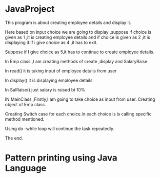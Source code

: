 # JavaProject
This program is about creating employee details and display it.

Here based on input choice we are going to display ,suppose if choice is given as 1 ,it is creating employee details and if choice is given as 2 ,it is displaying it.if i give choice as 4 ,it has to exit.

Suppose if I give choice as 5,it has to continue to create employee details.

In Emp class ,I am creating methods of create ,display and SalaryRaise 

In read() it is taking input of employee details from user

In display() it is displaying employee details

In SalRaise() just salary is raised bt 10%

IN MainClass ,Firstly,I am going to take choice as input from user.
Creating object of Emp class.

Creating Switch case for each choice.In each choice is is calling specific method mentioned.

Using do -while loop will continue the task repeatedly.

The end.




# Pattern printing using Java Language
